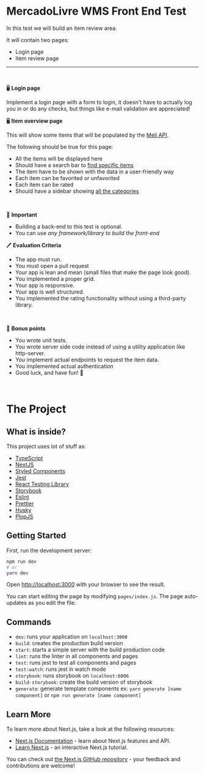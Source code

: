 # MercadoLivre WMS Front End Test

In this test we will build an item review area.

It will contain two pages:

- Login page
- Item review page

<hr />
<br />

🖥️ **Login page**

Implement a login page with a form to login, it doesn't have to actually log you in or do any checks, but things like e-mail validation are appreciated!

🖥️ **Item overview page**

This will show some items that will be populated by the [Meli API](https://developers.mercadolivre.com.br/pt_br/api-docs-pt-br).

The following should be true for this page:

- All the items will be displayed here
- Should have a search bar to [find specific items](https://api.mercadolibre.com/sites/MLA/search?q=​:query)
- The item have to be shown with the data in a user-friendly way
- Each item can be favorited or unfavorited
- Each item can be rated
- Should have a sidebar showing [all the categories](https://api.mercadolibre.com/sites/MLB/categories)

<br />

🔴 **Important**

- Building a back-end to this test is optional.
- You can use _any framework/library to build the front-end_

🖊️ **Evaluation Criteria**

- The app must run.
- You must open a pull request
- Your app is lean and mean (small files that make the page look good).
- You implemented a proper grid.
- Your app is responsive.
- Your app is well structured.
- You implemented the rating functionality without using a third-party library.

<br />

🎁 **Bonus points**

- You wrote unit tests.
- You wrote server side code instead of using a utility application like http-server.
- You implement actual endpoints to request the item data.
- You implemented actual authentication
- Good luck, and have fun! 🎉

<br />

# The Project

## What is inside?

This project uses lot of stuff as:

- [TypeScript](https://www.typescriptlang.org/)
- [NextJS](https://nextjs.org/)
- [Styled Components](https://styled-components.com/)
- [Jest](https://jestjs.io/)
- [React Testing Library](https://testing-library.com/docs/react-testing-library/intro)
- [Storybook](https://storybook.js.org/)
- [Eslint](https://eslint.org/)
- [Prettier](https://prettier.io/)
- [Husky](https://github.com/typicode/husky)
- [PlopJS](https://plopjs.com/)

## Getting Started

First, run the development server:

```bash
npm run dev
# or
yarn dev
```

Open [http://localhost:3000](http://localhost:3000) with your browser to see the result.

You can start editing the page by modifying `pages/index.js`. The page auto-updates as you edit the file.

## Commands

- `dev`: runs your application on `localhost:3000`
- `build`: creates the production build version
- `start`: starts a simple server with the build production code
- `lint`: runs the linter in all components and pages
- `test`: runs jest to test all components and pages
- `test:watch`: runs jest in watch mode
- `storybook`: runs storybook on `localhost:6006`
- `build-storybook`: create the build version of storybook
- `generate`: generate template components ex: `yarn generate [name component]` or `npm run generate [name component]`

## Learn More

To learn more about Next.js, take a look at the following resources:

- [Next.js Documentation](https://nextjs.org/docs) - learn about Next.js features and API.
- [Learn Next.js](https://nextjs.org/learn) - an interactive Next.js tutorial.

You can check out [the Next.js GitHub repository](https://github.com/vercel/next.js/) - your feedback and contributions are welcome!
